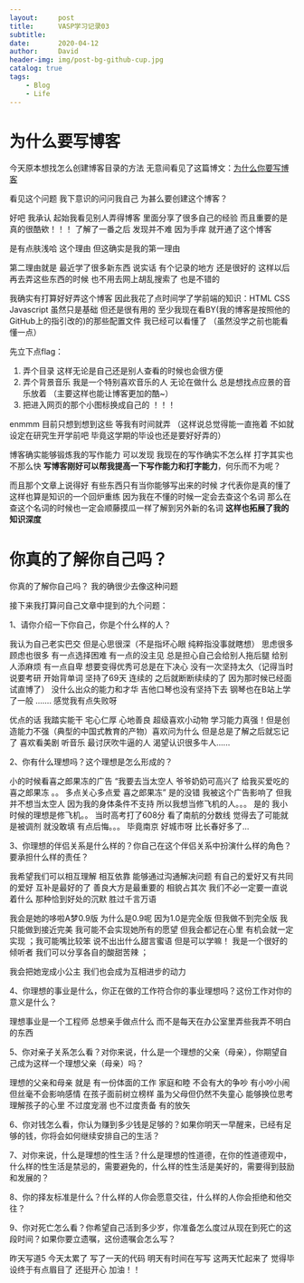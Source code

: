 ```yaml
---
layout:     post
title:      VASP学习记录03
subtitle:   
date:       2020-04-12
author:     David
header-img: img/post-bg-github-cup.jpg
catalog: true
tags:
    - Blog
    - Life 
---
```



# 为什么要写博客

今天原本想找怎么创建博客目录的方法 无意间看见了这篇博文：[为什么你要写博客](https://zhuanlan.zhihu.com/p/19743861?columnSlug=cnfeat)

看见这个问题 我下意识的问问我自己 为甚么要创建这个博客？

好吧 我承认 起始我看见别人弄得博客 里面分享了很多自己的经验 而且重要的是  真的很酷欸！！！  了解了一番之后 发现并不难 因为手痒  就开通了这个博客

是有点肤浅哈 这个理由 但这确实是我的第一理由 

第二理由就是 最近学了很多新东西 说实话 有个记录的地方 还是很好的 这样以后再去弄这些东西的时候 也不用去网上胡乱搜索了  也是不错的

我确实有打算好好弄这个博客 因此我花了点时间学了学前端的知识：HTML CSS Javascript 
虽然只是基础 但还是很有用的 至少我现在看BY(我的博客是按照他的GitHub上的指引改的)的那些配置文件
我已经可以看懂了 （虽然没学之前也能看懂一点）

先立下点flag：

1. 弄个目录  这样无论是自己还是别人查看的时候也会很方便
2. 弄个背景音乐  我是一个特别喜欢音乐的人 无论在做什么 总是想找点应景的音乐放着 （主要这样也能让博客更加的酷~）
3. 把进入网页的那个小图标换成自己的 ！！！

enmmm  目前只想到想到这些 等我有时间就弄  （这样说总觉得能一直拖着 不如就设定在研究生开学前吧 毕竟这学期的毕设也还是要好好弄的）

博客确实能够锻炼我的写作能力 可以发现 我现在的写作确实不怎么样 打字其实也不那么快 
**写博客刚好可以帮我提高一下写作能力和打字能力**，何乐而不为呢？

而且那个文章上说得好 有些东西只有当你能够写出来的时候 才代表你是真的懂了 这样也算是知识的一个回炉重练 因为我在不懂的时候一定会去查这个名词 那么在查这个名词的时候也一定会顺藤摸瓜一样了解到另外新的名词 **这样也拓展了我的知识深度**

# 你真的了解你自己吗？

你真的了解你自己吗？ 我的确很少去像这种问题 



接下来我打算问自己文章中提到的九个问题：

1、请你介绍一下你自己，你是个什么样的人？

我认为自己老实巴交 但是心思很深（不是指坏心眼 纯粹指没事就瞎想） 思虑很多 顾虑也很多 有一点选择困难 有一点的没主见 总是担心自己会给别人拖后腿 给别人添麻烦 有一点自卑 想要变得优秀可总是在下决心 没有一次坚持太久（记得当时说要考研 开始背单词 坚持了69天 连续的  之后就断断续续的了 因为那时候已经面试直博了） 没什么出众的能力和才华  吉他口琴也没有坚持下去 钢琴也在B站上学了一般 ....... 感觉我有点失败呀

优点的话 我踏实能干 宅心仁厚 心地善良 超级喜欢小动物 学习能力真强！但是创造能力不强（典型的中国式教育的产物）喜欢问为什么 但是总是了解之后就忘记了 喜欢看美剧 听音乐 最讨厌吹牛逼的人 渴望认识很多牛人......

2、你有什么理想吗？这个理想是怎么形成的？

小的时候看喜之郎果冻的广告 “我要去当太空人 爷爷奶奶可高兴了 给我买爱吃的喜之郎果冻  。。 多点关心多点爱 喜之郎果冻” 是的没错 我被这个广告影响了 但我并不想当太空人 因为我的身体条件不支持 所以我想当修飞机的人。。。  是的 我小时候的理想是修飞机。。
当时高考打了608分 看了南航的分数线 觉得去了可能就是被调剂 就没敢填  有点后悔。。。 毕竟南京 好城市呀  比长春好多了...

3、你理想的伴侣关系是什么样的？你自己在这个伴侣关系中扮演什么样的角色？要承担什么样的责任？

我希望我们可以相互理解 相互依靠 能够通过沟通解决问题 有自己的爱好又有共同的爱好 互补是最好的了 善良大方是最重要的 相貌占其次 我们不必一定要一直说着什么 那种恰到好处的沉默 胜过千言万语

我会是她的哆啦A梦0.9版 为什么是0.9呢  因为1.0是完全版 但我做不到完全版 我只能做到接近完美  我可能不会实现她所有的愿望 但我会都记在心里 有机会就一定实现 ；我可能嘴比较笨 说不出出什么甜言蜜语 但是可以学嘛！ 我是一个很好的倾听者 我们可以分享各自的酸甜苦辣 ；

我会把她宠成小公主 我们也会成为互相进步的动力

4、你理想的事业是什么，你正在做的工作符合你的事业理想吗？这份工作对你的意义是什么？

理想事业是一个工程师  总想亲手做点什么 而不是每天在办公室里弄些我弄不明白的东西  

5、你对亲子关系怎么看？对你来说，什么是一个理想的父亲（母亲），你期望自己成为这样一个理想父亲（母亲）吗？

理想的父亲和母亲 就是  有一份体面的工作 家庭和睦 不会有大的争吵 有小吵小闹但丝毫不会影响感情  在孩子面前树立榜样 虽为父母但仍然不失童心 能够换位思考理解孩子的心里 不过度宠溺 也不过度责备 有的放矢 

6、你对钱怎么看，你认为赚到多少钱是足够的？如果你明天一早醒来，已经有足够的钱，你将会如何继续安排自己的生活？

7、对你来说，什么是理想的性生活？什么是理想的性道德，在你的性道德观中，什么样的性生活是禁忌的，需要避免的，什么样的性生活是美好的，需要得到鼓励和发展的？

8、你的择友标准是什么？什么样的人你会愿意交往，什么样的人你会拒绝和他交往？

9、你对死亡怎么看？你希望自己活到多少岁，你准备怎么度过从现在到死亡的这段时间？如果你要立遗嘱，这份遗嘱会怎么写？



昨天写道5 今天太累了 写了一天的代码 明天有时间在写写 这两天忙起来了 觉得毕设终于有点眉目了 还挺开心 加油！！